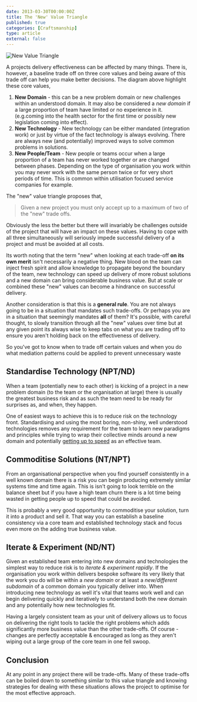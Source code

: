 ```yaml
---
date: 2013-03-30T00:00:00Z
title: The 'New' Value Triangle
published: true
categories: [Craftsmanship]
type: article
external: false
---
```

![New Value Triangle](/images/blog/new-value-triangle.png)

A projects delivery effectiveness can be affected by many things.  There is, however, a baseline trade off on three core values and being aware of this trade off can help you make better decisions.  The diagram above highlight these core values,

1. __New Domain__ - this can be a new problem domain or new challenges within an understood domain.  It may also be considered a _new domain_ if a large proportion of team have limited or no experience in it. (e.g.coming into the health sector for the first time or possibly new legislation coming into effect).
2. __New Technology__ - New technology can be either mandated (integration work) or just by virtue of the fact technology is always evolving. There are always new (and potentially) improved ways to solve common problems in solutions.
3. __New People/Team__ - New people or teams occur when a large proportion of a team has never worked together or are changed between phases.  Depending on the type of organisation you work within you may never work with the same person twice or for very short periods of time.  This is common within utilisation focused service companies for example.

The "new" value triangle proposes that, 

> Given a new project you must only accept up to a maximum of two of the "new" trade offs.  

Obviously the less the better but there will invariably be challenges outside of the project that will have an impact on these values.  Having to cope with all three simultaneously will seriously impede successful delivery of a project and must be avoided at all costs.

Its worth noting that the term "new" when looking at each trade-off __on its own merit__ isn't necessarily a negative thing.  New blood on the team can inject fresh spirit and allow knowledge to propagate beyond the boundary of the team, new technology can speed up delivery of more robust solutions and a new domain can bring considerable business value.  But at scale or combined these "new" values can become a hindrance on successful delivery.  

Another consideration is that this is a __general rule__.  You are not always going to be in a situation that mandates such trade-offs.  Or perhaps you are in a situation that seemingly mandates __all__ of them? It's possible, with careful thought, to slowly transition through all the "new" values over time but at any given point its always wise to keep tabs on what you are trading off to ensure you aren't holding back on the effectiveness of delivery.

So you've got to know when to trade off certain values and when you do what mediation patterns could be applied to prevent unnecessary waste

## Standardise Technology (__NPT/ND__)

When a team (potentially new to each other) is kicking of a project in a new problem domain (to the team or the organisation at large) there is usually the greatest business risk and as such the team need to be ready for surprises as, and when, they happen.

One of easiest ways to achieve this is to reduce risk on the technology front.  Standardising and using the most boring, non-shiny, well understood technologies removes any requirement for the team to learn new paradigms and principles while trying to wrap their collective minds around a new domain and potentially [getting up to speed](http://en.wikipedia.org/wiki/Tuckman%27s_stages_of_group_development) as an effective team.

## Commoditise Solutions (__NT/NPT__)

From an organisational perspective when you find yourself consistently in a well known domain there is a risk you can begin producing extremely similar systems time and time again.  This is isn't going to look terrible on the balance sheet but if you have a high team churn there is a lot time being wasted in getting people up to speed that could be avoided.

This is probably a very good opportunity to commoditise your solution, turn it into a product and sell it.  That way you can establish a baseline consistency via a core team and established technology stack and focus even more on the adding true business value.

## Iterate & Experiment (__ND/NT__)

Given an established team entering into new domains and technologies the simplest way to reduce risk is to _iterate & experiment rapidly_.  If the organisation you work within delivers bespoke software its very likely that the work you do will be within a _new domain_ or at least a _new/different subdomain_ of a common domain you typically deliver into.  When introducing new technology as well it's vital that teams work well and can begin delivering quickly and iteratively to understand both the new domain and any potentially how new technologies fit.

Having a largely consistent team as your unit of delivery allows us to focus on delivering the right tools to tackle the right problems which adds significantly more business value than the other trade-offs.  Of course - changes are perfectly acceptable & encouraged as long as they aren't wiping out a large group of the core team in one fell swoop.

## Conclusion

At any point in any project there will be trade-offs.  Many of these trade-offs can be boiled down to something similar to this value triangle and knowing strategies for dealing with these situations allows the project to optimise for the most effective approach.